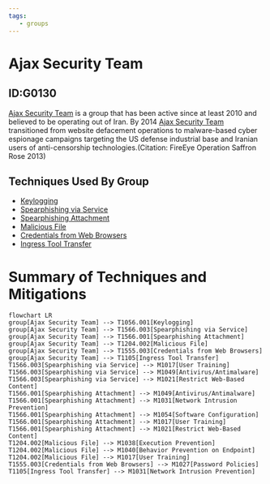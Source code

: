 ```yaml
---
tags:
   - groups
---
```

# Ajax Security Team
## ID:G0130
[Ajax Security Team](/mitre/groups/G0130) is a group that has been active since at least 2010 and believed to be operating out of Iran. By 2014 [Ajax Security Team](/mitre/groups/G0130) transitioned from website defacement operations to malware-based cyber espionage campaigns targeting the US defense industrial base and Iranian users of anti-censorship technologies.(Citation: FireEye Operation Saffron Rose 2013)
## Techniques Used By Group
* [Keylogging](techniques/T1056/001)
* [Spearphishing via Service](techniques/T1566/003)
* [Spearphishing Attachment](techniques/T1566/001)
* [Malicious File](techniques/T1204/002)
* [Credentials from Web Browsers](techniques/T1555/003)
* [Ingress Tool Transfer](techniques/T1105)

# Summary of Techniques and Mitigations
```mermaid
flowchart LR
group[Ajax Security Team] --> T1056.001[Keylogging]
group[Ajax Security Team] --> T1566.003[Spearphishing via Service]
group[Ajax Security Team] --> T1566.001[Spearphishing Attachment]
group[Ajax Security Team] --> T1204.002[Malicious File]
group[Ajax Security Team] --> T1555.003[Credentials from Web Browsers]
group[Ajax Security Team] --> T1105[Ingress Tool Transfer]
T1566.003[Spearphishing via Service] --> M1017[User Training]
T1566.003[Spearphishing via Service] --> M1049[Antivirus/Antimalware]
T1566.003[Spearphishing via Service] --> M1021[Restrict Web-Based Content]
T1566.001[Spearphishing Attachment] --> M1049[Antivirus/Antimalware]
T1566.001[Spearphishing Attachment] --> M1031[Network Intrusion Prevention]
T1566.001[Spearphishing Attachment] --> M1054[Software Configuration]
T1566.001[Spearphishing Attachment] --> M1017[User Training]
T1566.001[Spearphishing Attachment] --> M1021[Restrict Web-Based Content]
T1204.002[Malicious File] --> M1038[Execution Prevention]
T1204.002[Malicious File] --> M1040[Behavior Prevention on Endpoint]
T1204.002[Malicious File] --> M1017[User Training]
T1555.003[Credentials from Web Browsers] --> M1027[Password Policies]
T1105[Ingress Tool Transfer] --> M1031[Network Intrusion Prevention]
```